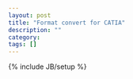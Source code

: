 ```yaml
---
layout: post
title: "Format convert for CATIA"
description: ""
category: 
tags: []
---
```

{% include JB/setup %}
